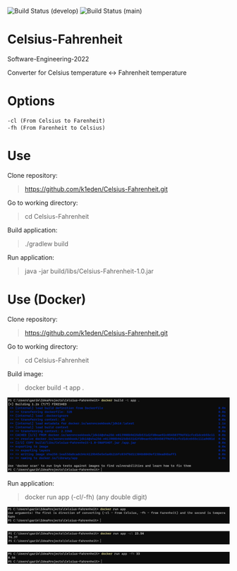 ![Build Status](https://github.com/k1eden/Celsius-Fahrenheit/actions/workflows/main.yml/badge.svg?branch=dev) (develop)
![Build Status](https://github.com/k1eden/Celsius-Fahrenheit/actions/workflows/main.yml/badge.svg?branch=main) (main)

# Celsius-Fahrenheit

Software-Engineering-2022

Converter for Celsius temperature <-> Fahrenheit temperature

# Options
    -cl (From Celsius to Farenheit)
    -fh (From Farenheit to Celsius)

# Use

Clone repository:
> https://github.com/k1eden/Celsius-Fahrenheit.git

Go to working directory:
> cd Celsius-Fahrenheit

Build application:
> ./gradlew build

Run application:
> java -jar build/libs/Celsius-Fahrenheit-1.0.jar

# Use (Docker)

Clone repository:
> https://github.com/k1eden/Celsius-Fahrenheit.git

Go to working directory:
> cd Celsius-Fahrenheit

Build image:
> docker build -t app .

![3.png](resources%2F3.png)

Run application:
> docker run app (-cl/-fh) (any double digit)

![1.png](resources%2F1.png)

![2.png](resources%2F2.png)

![4.png](resources%2F4.png)
  